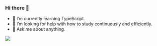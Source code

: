 ### Hi there 👋

<!-- 
- 🔭 I’m currently working on ...
- 👯 I’m looking to collaborate on 
- 📫 How to reach me: ...
- 😄 Pronouns: ...
- ⚡ Fun fact: ...
-->

- 🌱 I’m currently learning TypeScript.
- 🤔 I’m looking for help with how to study continuously and efficiently.
- 💬 Ask me about anything.

![](https://github-readme-stats.vercel.app/api?username=bljessica)
